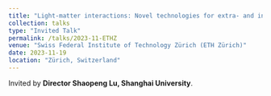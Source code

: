 ```yaml
---
title: "Light-matter interactions: Novel technologies for extra- and intra-cavity manipulations of ultrafast optical pulses in integrated photonic chips and nanophotonic thin film devices"
collection: talks
type: "Invited Talk"
permalink: /talks/2023-11-ETHZ
venue: "Swiss Federal Institute of Technology Zürich (ETH Zürich)"
date: 2023-11-19
location: "Zürich, Switzerland"
---
```


Invited by **Director Shaopeng Lu, Shanghai University**.